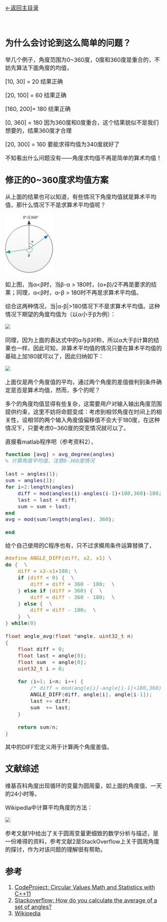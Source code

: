 [<font size=4>←返回主目录<font>](../README.md)
</br></br></br>

## 为什么会讨论到这么简单的问题？

举几个例子，角度范围为0~360度，0度和360度是重合的，不妨先算法下面角度的均值，

[10, 30]  = 20  结果正确

[20, 100] = 60  结果正确

[160, 200]= 180 结果正确

[0, 360]  = 180 因为360度和0度重合，这个结果貌似不是我们想要的，结果360度才合理

[20, 300] = 160 要能求得均值为340度就好了

不知看出什么问题没有——角度求均值不再是简单的算术均值！

## 修正的0~360度求均值方案

从上面的结果也可以知道，有些情况下角度均值就是算术平均值，那什么情况下不是求算术平均值呢？

![1]

如上图，当α<β时，当β-α > 180时，(α+β)/2不再是要求的结果；同理，α<β时，α-β > 180时不再是求算术平均值。

综合这两种情况，当|α-β|>180情况下不是求算术平均值。这种情况下期望的角度均值为（以α小于β为例）：

<img src="http://www.forkosh.com/mathtex.cgi? \Small \beta+\frac{360-\beta+\alpha}{2}=\frac{\alpha+\beta}{2}+180">

同理，因为上面的表达式中的α与β对称，所以α大于β计算的结果也一样。因此可知，非算术平均值的情况只要在算术平均值的基础上加180就可以了，因此归纳如下：

<img src="http://www.forkosh.com/mathtex.cgi? \Small \left\{ |\alpha-\beta|>180, \theta=\frac{\alpha+\beta}{2}+180 \atop |\alpha-\beta|<180, \theta=\frac{\alpha+\beta}{2} \right.">

上面仅是两个角度值的平均，通过两个角度的差值做判别条件确定是否是算术均值，然而，多个的呢？

多个的角度均值显得有些复杂，这需要用户对输入输出角度范围提供约束，这里不妨将命题变成：考虑到相邻角度在时间上的相关性，设相邻的两个输入角度值偏移值不会大于180度，在这种情况下，只要考虑0~360度的突变情况就可以了。

直接看matlab程序吧（参考资料2），

```matlab
function [avg] = avg_degree(angles)
% 计算角度平均值，注意0-360度情况

last = angles(1);
sum = angles(1);
for i=2:length(angles)
    diff = mod(angles(i)-angles(i-1)+180,360)-180;
    last = last + diff;
    sum = sum + last;
end
avg = mod(sum/length(angles), 360);

end
```

给个自己使用的C程序也有，只不过求模用条件运算替换了，

```c
#define ANGLE_DIFF(diff, x2, x1) \
do {  \
    diff = x2-x1+180; \
    if (diff < 0) {  \
        diff = diff + 360 - 180;  \
    } else if (diff > 360) {  \
        diff = diff - 360 - 180;  \
    } else {  \
        diff = diff - 180;  \
    }  \
} while(0)

float angle_avg(float *angle, uint32_t n)
{
    float diff = 0;
    float last = angle[0];
    float sum  = angle[0];
	uint32_t i = 0;

    for (i=1; i<n; i++) {
        /* diff = mod(angle[i]-angle[i-1]+180,360)-180 */
        ANGLE_DIFF(diff, angle[i], angle[i-1]);
        last += diff;
        sum  += last;
    } 

    return sum/n;
}
```

其中的DIFF宏定义用于计算两个角度差值。

## 文献综述

维基百科角度出现循环的变量为圆周量，如上面的角度值、一天的24小时等。

Wikipedia中计算平均角度的方法：

<img src="http://www.forkosh.com/mathtex.cgi? \Small \theta=atan2(\frac{1}{n}\sum_{j=1}^{n}sin(\alpha_j), \frac{1}{n}\sum_{j=1}^{n}cos(\alpha_j))">

参考文献1中给出了关于圆周变量更细致的数学分析与描述，是一份难得的资料，参考文献2是StackOverflow上关于圆周角度的探讨，作为对该问题的理解很有帮助。


## 参考

1. [CodeProject: Circular Values Math and Statistics with C++11](http://www.codeproject.com/Articles/190833/Circular-Values-Math-and-Statistics-with-Cplusplus)
2. [Stackoverflow: How do you calculate the average of a set of angles?](http://stackoverflow.com/questions/491738/how-do-you-calculate-the-average-of-a-set-of-angles/3651941#3651941)
3. [Wikipedia](http://en.wikipedia.org/wiki/Circular_mean)


[1]:../images/循环的角度求均值/1.png

	









